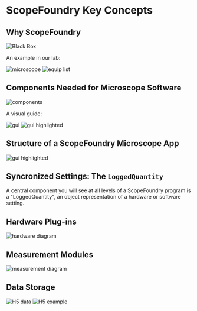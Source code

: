 # ScopeFoundry Key Concepts

## Why ScopeFoundry

![Black Box](./Slide02.png)

An example in our lab:

![microscope](./Slide03.png)
![equip list](./Slide04.png)

## Components Needed for Microscope Software

![components](./Slide05.png)

A visual guide:

![gui](./Slide06.png)
![gui highlighted](./Slide07.png)

## Structure of a ScopeFoundry Microscope App

![gui highlighted](./Slide08.png)

## Syncronized Settings: The `LoggedQuantity`

A central component you will see at all levels of a ScopeFoundry program is a "LoggedQuantity", an object representation of a hardware or software setting.

## Hardware Plug-ins

![hardware diagram](./Slide09.png)


## Measurement Modules

![measurement diagram](./Slide10.png)

## Data Storage

![H5 data](./Slide11.png)
![H5 example](./Slide12.png)

